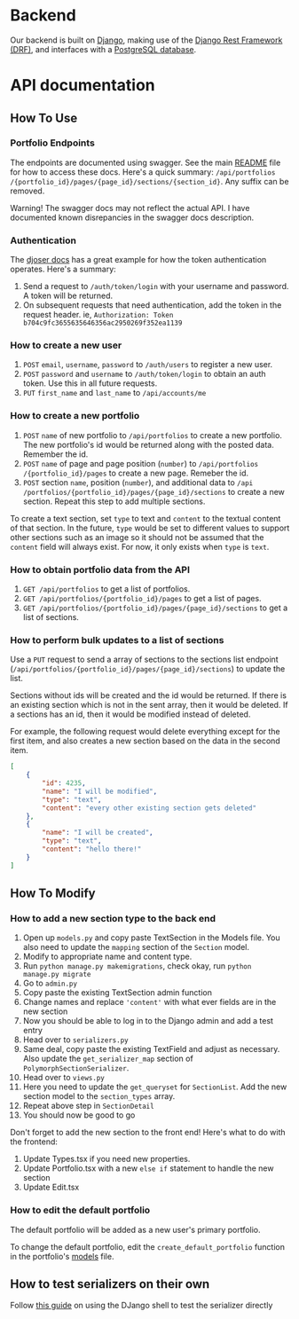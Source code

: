# Backend

Our backend is built on [Django](https://www.djangoproject.com/), making use of the [Django Rest Framework (DRF)](https://www.django-rest-framework.org/), and interfaces with a [PostgreSQL database](https://www.postgresql.org/).

# API documentation
## How To Use
### Portfolio Endpoints
The endpoints are documented using swagger.
See the main [README][readme] file for how to access these docs.
Here's a quick summary: `​/api​/portfolios​/{portfolio_id}​/pages​/{page_id}​/sections​/{section_id}`. Any suffix can be removed.

Warning! The swagger docs may not reflect the actual API. I have documented known disrepancies in the swagger docs description.

[readme]: README.md

### Authentication
The [djoser docs][djoser] has a great example for how the token authentication operates.
Here's a summary:

 1. Send a request to `/auth/token/login` with your username and password. A token will be returned.
 2. On subsequent requests that need authentication, add the token in the request header. ie, `Authorization: Token b704c9fc3655635646356ac2950269f352ea1139`

[djoser]: https://djoser.readthedocs.io/en/latest/sample_usage.html

### How to create a new user

  1. `POST` `email`, `username`, `password` to `​/auth​/users​` to register a new user.
  2. `POST` `password` and `username` to `/auth​/token​/login​` to obtain an auth token. Use this in all future requests.
  3. `PUT` `first_name` and `last_name` to `/api/accounts/me`

### How to create a new portfolio

  1. `POST` `name` of new portfolio to `​/api​/portfolios` to create a new portfolio. The new portfolio's id would be returned along with the posted data. Remember the id.
  2. `POST` `name` of page and page position (`number`) to `/api​/portfolios​/{portfolio_id}​/pages` to create a new page. Remeber the id.
  3. `POST` section `name`, position (`number`), and additional data to `/api​/portfolios​/{portfolio_id}​/pages​/{page_id}​/sections` to create a new section. Repeat this step to add multiple sections.

To create a text section, set `type` to text and `content` to the textual content of that section.
In the future, `type` would be set to different values to support other sections such as an image so it should not be assumed that the `content` field will always exist.
For now, it only exists when `type` is `text`.

### How to obtain portfolio data from the API

  1. `GET ​/api​/portfolios` to get a list of portfolios.
  2. `GET ​/api​/portfolios​/{portfolio_id}/pages` to get a list of pages.
  3. `GET /api​/portfolios​/{portfolio_id}​/pages​/{page_id}​/sections` to get a list of sections.

### How to perform bulk updates to a list of sections

Use a `PUT` request to send a array of sections to the sections list endpoint (`/api/portfolios/{portfolio_id}/pages/{page_id}/sections`) to update the list.

Sections without ids will be created and the id would be returned.
If there is an existing section which is not in the sent array, then it would be deleted.
If a sections has an id, then it would be modified instead of deleted.

For example, the following request would delete everything except for the first item, and also creates a new section based on the data in the second item.

```json
[
    {
        "id": 4235,
        "name": "I will be modified",
        "type": "text",
        "content": "every other existing section gets deleted"
    },
    {
        "name": "I will be created",
        "type": "text",
        "content": "hello there!"
    }
]
```

## How To Modify
### How to add a new section type to the back end

  1. Open up `models.py` and copy paste TextSection in the Models file. You also need to update the `mapping` section of the `Section` model.
  2. Modify to appropriate name and content type.
  3. Run `python manage.py makemigrations`, check okay, run `python manage.py migrate`
  4. Go to `admin.py`
  5. Copy paste the existing TextSection admin function
  6. Change names and replace `'content'` with what ever fields are in the new section
  7. Now you should be able to log in to the Django admin and add a test entry
  8. Head over to `serializers.py`
  9. Same deal, copy paste the existing TextField and adjust as necessary. Also update the `get_serializer_map` section of `PolymorphSectionSerializer`.
  10. Head over to `views.py`
  11. Here you need to update the `get_queryset` for `SectionList`. Add the new section model to the `section_types` array.
  12. Repeat above step in `SectionDetail`
  13. You should now be good to go

Don't forget to add the new section to the front end!
Here's what to do with the frontend:

  1. Update Types.tsx if you need new properties.
  2. Update Portfolio.tsx with a new `else if` statement to handle the new section
  3. Update Edit.tsx

### How to edit the default portfolio

The default portfolio will be added as a new user's primary portfolio.

To change the default portfolio, edit the `create_default_portfolio` function in the portfolio's  [models](portfolio/models.py) file.


## How to test serializers on their own

Follow [this guide](https://www.django-rest-framework.org/tutorial/1-serialization/#working-with-serializers) on using the DJango shell to test the serializer directly
